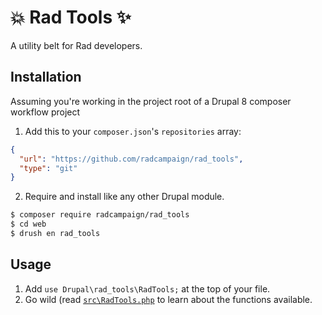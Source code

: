# :boom: Rad Tools :sparkles:
A utility belt for Rad developers.
## Installation
Assuming you're working in the project root of a Drupal 8 composer workflow project
1. Add this to your `composer.json`'s `repositories` array:
```json
{
  "url": "https://github.com/radcampaign/rad_tools",
  "type": "git"
}
```
2. Require and install like any other Drupal module.
```sh
$ composer require radcampaign/rad_tools
$ cd web
$ drush en rad_tools
```
## Usage
1. Add `use Drupal\rad_tools\RadTools;` at the top of your file.
2. Go wild (read [`src\RadTools.php`](https://github.com/radcampaign/rad_tools/blob/master/src/RadTools.php) to learn about the functions available.
